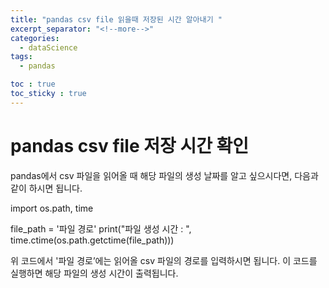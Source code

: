```yaml
---
title: "pandas csv file 읽을때 저장된 시간 알아내기 "
excerpt_separator: "<!--more-->"
categories:
  - dataScience
tags:
  - pandas

toc : true
toc_sticky : true
---
```


# pandas csv file 저장 시간 확인
pandas에서 csv 파일을 읽어올 때 해당 파일의 생성 날짜를 알고 싶으시다면, 다음과 같이 하시면 됩니다.

import os.path, time

file_path = '파일 경로'
print("파일 생성 시간 : ", time.ctime(os.path.getctime(file_path)))

위 코드에서 '파일 경로’에는 읽어올 csv 파일의 경로를 입력하시면 됩니다. 이 코드를 실행하면 해당 파일의 생성 시간이 출력됩니다.
